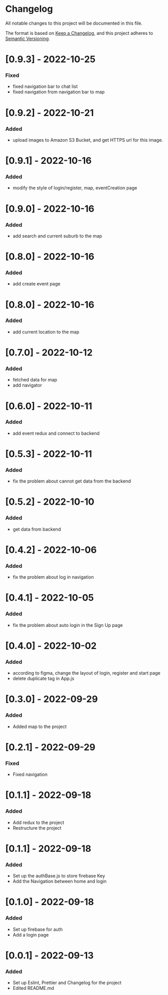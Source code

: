 # Changelog
All notable changes to this project will be documented in this file.

The format is based on [Keep a Changelog](https://keepachangelog.com/en/1.0.0/),
and this project adheres to [Semantic Versioning](https://semver.org/spec/v2.0.0.html).

# [0.9.3] - 2022-10-25

### Fixed

- fixed navigation bar to chat list
- fixed navigation from navigation bar to map

# [0.9.2] - 2022-10-21

### Added

- upload images to Amazon S3 Bucket, and get HTTPS url for this image.

# [0.9.1] - 2022-10-16

### Added

- modify the style of login/register, map, eventCreation page

# [0.9.0] - 2022-10-16

### Added

- add search and current suburb to the map

# [0.8.0] - 2022-10-16

### Added

- add create event page


# [0.8.0] - 2022-10-16

### Added

- add current location to the map

# [0.7.0] - 2022-10-12

### Added

- fetched data for map
- add navigator 

# [0.6.0] - 2022-10-11

### Added

- add event redux and connect to backend 

# [0.5.3] - 2022-10-11

### Added

- fix the problem about cannot get data from the backend


# [0.5.2] - 2022-10-10

### Added

- get data from backend


# [0.4.2] - 2022-10-06

### Added

- fix the problem about log in navigation

# [0.4.1] - 2022-10-05

### Added

- fix the problem about auto login in the Sign Up page


# [0.4.0] - 2022-10-02

### Added

- according to figma, change the layout of login, register and start page
- delete duplicate tag in App.js

# [0.3.0] - 2022-09-29

### Added

- Added map to the project

# [0.2.1] - 2022-09-29

### Fixed

- Fixed navigation

# [0.1.1] - 2022-09-18

### Added

- Add redux to the project
- Restructure the project

# [0.1.1] - 2022-09-18

### Added

- Set up the authBase.js to store firebase Key
- Add the Navigation between home and login

# [0.1.0] - 2022-09-18

### Added

- Set up firebase for auth
- Add a login page

# [0.0.1] - 2022-09-13

### Added

- Set up Eslint, Prettier and Changelog for the project
- Edited README.md